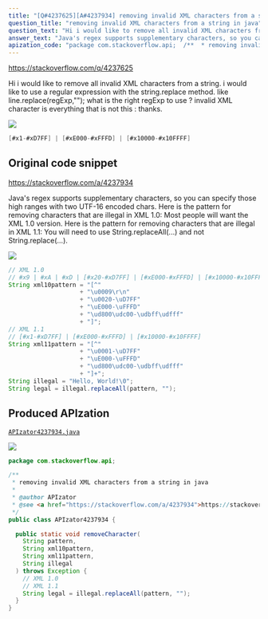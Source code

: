 ```yaml
---
title: "[Q#4237625][A#4237934] removing invalid XML characters from a string in java"
question_title: "removing invalid XML characters from a string in java"
question_text: "Hi i would like to remove all invalid XML characters from a string. i would like to use a regular expression with the string.replace method. like line.replace(regExp,\"\"); what is the right regExp to use ? invalid XML character is everything that is not this : thanks."
answer_text: "Java's regex supports supplementary characters, so you can specify those high ranges with two UTF-16 encoded chars. Here is the pattern for removing characters that are illegal in XML 1.0: Most people will want the XML 1.0 version. Here is the pattern for removing characters that are illegal in XML 1.1: You will need to use String.replaceAll(...) and not String.replace(...)."
apization_code: "package com.stackoverflow.api;  /**  * removing invalid XML characters from a string in java  *  * @author APIzator  * @see <a href=\"https://stackoverflow.com/a/4237934\">https://stackoverflow.com/a/4237934</a>  */ public class APIzator4237934 {    public static void removeCharacter(     String pattern,     String xml10pattern,     String xml11pattern,     String illegal   ) throws Exception {     // XML 1.0     // XML 1.1     String legal = illegal.replaceAll(pattern, \"\");   } }"
---
```


https://stackoverflow.com/q/4237625

Hi
i would like to remove all invalid XML characters from a string.
i would like to use a regular expression with the string.replace method.
like
line.replace(regExp,&quot;&quot;);
what is the right regExp to use ?
invalid XML character is everything that is not this :
thanks.


<div class="code-logo"><img src="/stackoverflow.png" /></div>

```java
[#x1-#xD7FF] | [#xE000-#xFFFD] | [#x10000-#x10FFFF]
```


## Original code snippet

https://stackoverflow.com/a/4237934

Java&#x27;s regex supports supplementary characters, so you can specify those high ranges with two UTF-16 encoded chars.
Here is the pattern for removing characters that are illegal in XML 1.0:
Most people will want the XML 1.0 version.
Here is the pattern for removing characters that are illegal in XML 1.1:
You will need to use String.replaceAll(...) and not String.replace(...).

<div class="code-logo"><img src="/stackoverflow.png" /></div>

```java
// XML 1.0
// #x9 | #xA | #xD | [#x20-#xD7FF] | [#xE000-#xFFFD] | [#x10000-#x10FFFF]
String xml10pattern = "[^"
                    + "\u0009\r\n"
                    + "\u0020-\uD7FF"
                    + "\uE000-\uFFFD"
                    + "\ud800\udc00-\udbff\udfff"
                    + "]";
// XML 1.1
// [#x1-#xD7FF] | [#xE000-#xFFFD] | [#x10000-#x10FFFF]
String xml11pattern = "[^"
                    + "\u0001-\uD7FF"
                    + "\uE000-\uFFFD"
                    + "\ud800\udc00-\udbff\udfff"
                    + "]+";
String illegal = "Hello, World!\0";
String legal = illegal.replaceAll(pattern, "");
```

## Produced APIzation

[`APIzator4237934.java`](https://github.com/pasqualesalza/apization/raw/main/data/search/APIzator4237934.java)

<div class="code-logo"><img src="/apizator.png" /></div>

```java
package com.stackoverflow.api;

/**
 * removing invalid XML characters from a string in java
 *
 * @author APIzator
 * @see <a href="https://stackoverflow.com/a/4237934">https://stackoverflow.com/a/4237934</a>
 */
public class APIzator4237934 {

  public static void removeCharacter(
    String pattern,
    String xml10pattern,
    String xml11pattern,
    String illegal
  ) throws Exception {
    // XML 1.0
    // XML 1.1
    String legal = illegal.replaceAll(pattern, "");
  }
}

```
